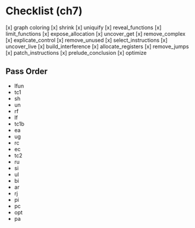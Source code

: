 # Checklist (ch7)

  [x] graph coloring
  [x] shrink
  [x] uniquify
  [x] reveal_functions
  [x] limit_functions
  [x] expose_allocation
  [x] uncover_get
  [x] remove_complex
  [x] explicate_control
  [x] remove_unused
  [x] select_instructions
  [x] uncover_live
  [x] build_interference
  [x] allocate_registers
  [x] remove_jumps
  [x] patch_instructions
  [x] prelude_conclusion
  [x] optimize

## Pass Order

- lfun
- tc1
- sh
- un
- rf
- lf
- tc1b
- ea
- ug
- rc
- ec
- tc2
- ru
- si
- ul
- bi
- ar
- rj
- pi
- pc
- opt
- pa

